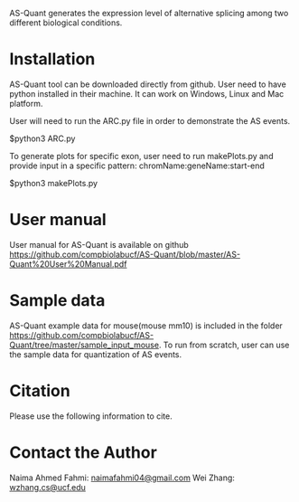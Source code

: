 AS-Quant generates the expression level of alternative splicing among two different biological conditions.

# Installation
AS-Quant tool can be downloaded directly from github. User need to have python installed in their machine. It can work on Windows, Linux and Mac platform.

User will need to run the ARC.py file in order to demonstrate the AS events.

$python3 ARC.py

To generate plots for specific exon, user need to run makePlots.py and provide input in a specific pattern: chromName:geneName:start-end

$python3 makePlots.py

# User manual
User manual for AS-Quant is available on github https://github.com/compbiolabucf/AS-Quant/blob/master/AS-Quant%20User%20Manual.pdf

# Sample data
AS-Quant example data for mouse(mouse mm10) is included in the folder https://github.com/compbiolabucf/AS-Quant/tree/master/sample_input_mouse. To run from scratch, user can use the sample data for quantization of AS events.

# Citation
Please use the following information to cite.

# Contact the Author
Naima Ahmed Fahmi: naimafahmi04@gmail.com
Wei Zhang: wzhang.cs@ucf.edu
